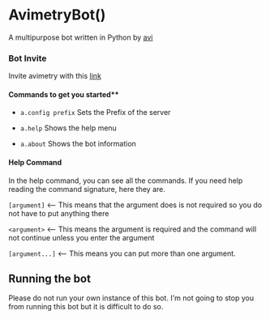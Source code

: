 # AvimetryBot()


A multipurpose bot written in Python by [avi](https://discord.com/users/750135653638865017)

### Bot Invite
Invite avimetry with this [link](https://discord.com/oauth2/authorize?client_id=756257170521063444&scope=bot&permissions=2147483647)


#### Commands to get you started**
  * `a.config prefix`
Sets the Prefix of the server

  * `a.help`
Shows the help menu

  * `a.about`
Shows the bot information

#### Help Command
In the help command, you can see all the commands. If you need help reading the command signature, here they are.

`[argument]` <-- This means that the argument does is not required so you do not have to put anything there

`<argument>` <-- This means the argument is required and the command will not continue unless you enter the argument
							 
`[argument...]` <-- This means you can put more than one argument.

## Running the bot
Please do not run your own instance of this bot. I'm not going to stop you from running this bot but it is difficult to do so.
